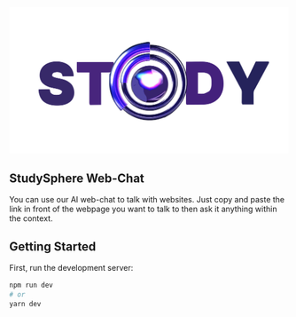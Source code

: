 ![alt text](./public/logo.svg)
## StudySphere Web-Chat
You can use our AI web-chat to talk with websites. Just copy and paste the link in front of the webpage you want to talk to then ask it anything within the context.

## Getting Started

First, run the development server:

```bash
npm run dev
# or
yarn dev

```